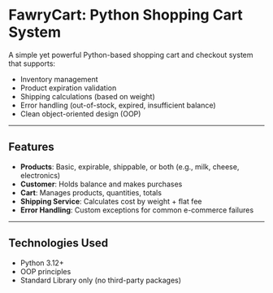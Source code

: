 
# FawryCart: Python Shopping Cart System

A simple yet powerful Python-based shopping cart and checkout system that supports:

-  Inventory management
-  Product expiration validation
-  Shipping calculations (based on weight)
-  Error handling (out-of-stock, expired, insufficient balance)
-  Clean object-oriented design (OOP)

---

##  Features

- **Products**: Basic, expirable, shippable, or both (e.g., milk, cheese, electronics)
- **Customer**: Holds balance and makes purchases
- **Cart**: Manages products, quantities, totals
- **Shipping Service**: Calculates cost by weight + flat fee
- **Error Handling**: Custom exceptions for common e-commerce failures

---

##  Technologies Used

- Python 3.12+
- OOP principles
- Standard Library only (no third-party packages)
